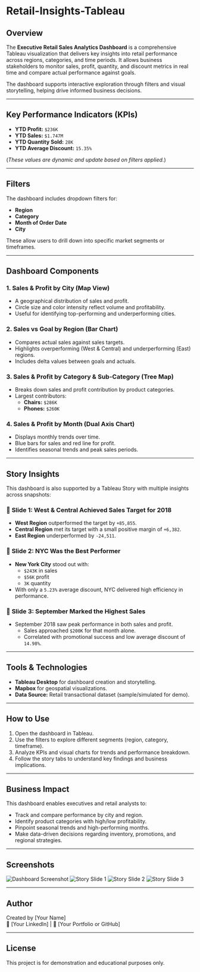 # Retail-Insights-Tableau

## Overview

The **Executive Retail Sales Analytics Dashboard** is a comprehensive Tableau visualization that delivers key insights into retail performance across regions, categories, and time periods. It allows business stakeholders to monitor sales, profit, quantity, and discount metrics in real time and compare actual performance against goals.

The dashboard supports interactive exploration through filters and visual storytelling, helping drive informed business decisions.

---

## Key Performance Indicators (KPIs)

- **YTD Profit:** `$236K`
- **YTD Sales:** `$1.747M`
- **YTD Quantity Sold:** `28K`
- **YTD Average Discount:** `15.35%`

(*These values are dynamic and update based on filters applied.*)

---

## Filters

The dashboard includes dropdown filters for:
- **Region**
- **Category**
- **Month of Order Date**
- **City**

These allow users to drill down into specific market segments or timeframes.

---

## Dashboard Components

### 1. Sales & Profit by City (Map View)
- A geographical distribution of sales and profit.
- Circle size and color intensity reflect volume and profitability.
- Useful for identifying top-performing and underperforming cities.

### 2. Sales vs Goal by Region (Bar Chart)
- Compares actual sales against sales targets.
- Highlights overperforming (West & Central) and underperforming (East) regions.
- Includes delta values between goals and actuals.

### 3. Sales & Profit by Category & Sub-Category (Tree Map)
- Breaks down sales and profit contribution by product categories.
- Largest contributors:
  - **Chairs:** `$286K`
  - **Phones:** `$260K`

### 4. Sales & Profit by Month (Dual Axis Chart)
- Displays monthly trends over time.
- Blue bars for sales and red line for profit.
- Identifies seasonal trends and peak sales periods.

---

## Story Insights

This dashboard is also supported by a Tableau Story with multiple insights across snapshots:

### 🔹 **Slide 1: West & Central Achieved Sales Target for 2018**
- **West Region** outperformed the target by `+85,855`.
- **Central Region** met its target with a small positive margin of `+6,382`.
- **East Region** underperformed by `-24,511`.

### 🔹 **Slide 2: NYC Was the Best Performer**
- **New York City** stood out with:
  - `$243K` in sales
  - `$56K` profit
  - `3K` quantity
- With only a `5.23%` average discount, NYC delivered high efficiency in performance.

### 🔹 **Slide 3: September Marked the Highest Sales**
- September 2018 saw peak performance in both sales and profit.
  - Sales approached `$200K` for that month alone.
  - Correlated with promotional success and low average discount of `14.98%`.

---

## Tools & Technologies
- **Tableau Desktop** for dashboard creation and storytelling.
- **Mapbox** for geospatial visualizations.
- **Data Source:** Retail transactional dataset (sample/simulated for demo).

---

## How to Use

1. Open the dashboard in Tableau.
2. Use the filters to explore different segments (region, category, timeframe).
3. Analyze KPIs and visual charts for trends and performance breakdown.
4. Follow the story tabs to understand key findings and business implications.

---

## Business Impact

This dashboard enables executives and retail analysts to:
- Track and compare performance by city and region.
- Identify product categories with high/low profitability.
- Pinpoint seasonal trends and high-performing months.
- Make data-driven decisions regarding inventory, promotions, and regional strategies.

---

## Screenshots

![Dashboard Screenshot](./Retail%20Sales%20Dashboard.png)
![Story Slide 1](./Retail%20Story%201.png)
![Story Slide 2](./Retail%20Story%202.png)
![Story Slide 3](./Retail%20Story%203.png)

---

## Author

Created by [Your Name]  
🔗 [Your LinkedIn] | 📂 [Your Portfolio or GitHub]

---

## License

This project is for demonstration and educational purposes only.
